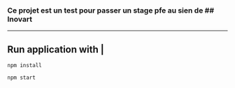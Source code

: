 ### Ce projet est un test pour passer un stage pfe au sien de ## Inovart 

--------------------------------
Run application with            |
--------------------------------
```
npm install
```
```
npm start
```
